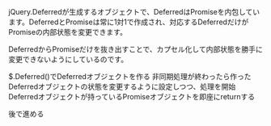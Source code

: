 jQuery.Deferredが生成するオブジェクトで、DeferredはPromiseを内包しています。DeferredとPromiseは常に1対1で作成され、対応するDeferredだけがPromiseの内部状態を変更できます。

DeferredからPromiseだけを抜き出すことで、カプセル化して内部状態を勝手に変更できないようにしているのです。

$.Deferred()でDeferredオブジェクトを作る
非同期処理が終わったら作ったDeferredオブジェクトの状態を変更するように設定しつつ、処理を開始
Deferredオブジェクトが持っているPromiseオブジェクトを即座にreturnする

後で進める